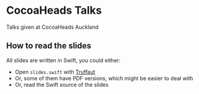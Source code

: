 # CocoaHeads Talks
Talks given at CocoaHeads Auckland

## How to read the slides

All slides are written in Swift, you could either:
- Open `slides.swift` with [Truffaut](https://github.com/Codezerker/Truffaut)
- Or, some of them have PDF versions, which might be easier to deal with
- Or, read the Swift source of the slides
